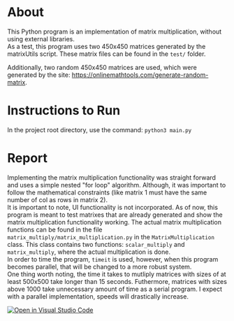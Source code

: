 # About
This Python program is an implementation of matrix multiplication, without using external libraries.<br/>
As a test, this program uses two 450x450 matrices generated by the matrixUtils script. These matrix files can be found in the `test/` folder.

Additionally, two random 450x450 matrices are used, which were generated by the site: https://onlinemathtools.com/generate-random-matrix.

# Instructions to Run
In the project root directory, use the command:
`python3 main.py`

# Report
Implementing the matrix multiplication functionality was straight forward and uses a simple nested "for loop" algorithm. Although, it was important to follow the mathematical constraints (like matrix 1 must have the same number of col as rows in matrix 2).<br/> 
It is important to note, UI functionality is not incorporated. As of now, this program is meant to test matrixes that are already generated and show the matrix multiplication functionality working. The actual matrix multiplication functions can be found in the file `matrix_multiply/matrix_multiplication.py` in the `MatrixMultiplication` class. This class contains two functions: `scalar_multiply` and `matrix_multiply`, where the actual multiplication is done.<br/>
In order to time the program, `timeit` is used, however, when this program becomes parallel, that will be changed to a more robust system.<br/> 
One thing worth noting, the time it takes to mutliply matrices with sizes of at least 500x500 take longer than 15 seconds. Futhermore, matrices with sizes above 1000 take unnecessary amount of time as a serial program. I expect with a parallel implementation, speeds will drastically increase.

[![Open in Visual Studio Code](https://classroom.github.com/assets/open-in-vscode-f059dc9a6f8d3a56e377f745f24479a46679e63a5d9fe6f495e02850cd0d8118.svg)](https://classroom.github.com/online_ide?assignment_repo_id=5458401&assignment_repo_type=AssignmentRepo)
